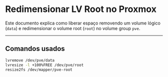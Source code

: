# Redimensionar LV Root no Proxmox

Este documento explica como liberar espaço removendo um volume lógico (`data`) e redimensionar o volume root (`root`) no volume group `pve`.

---

## Comandos usados

```bash
lvremove /dev/pve/data
lvresize -l +100%FREE /dev/pve/root
resize2fs /dev/mapper/pve-root